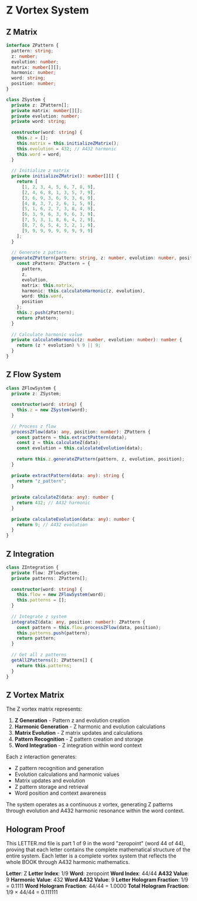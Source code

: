 # Z Vortex System

## Z Matrix

```typescript
interface ZPattern {
  pattern: string;
  z: number;
  evolution: number;
  matrix: number[][];
  harmonic: number;
  word: string;
  position: number;
}

class ZSystem {
  private z: ZPattern[];
  private matrix: number[][];
  private evolution: number;
  private word: string;
  
  constructor(word: string) {
    this.z = [];
    this.matrix = this.initializeZMatrix();
    this.evolution = 432; // A432 harmonic
    this.word = word;
  }
  
  // Initialize z matrix
  private initializeZMatrix(): number[][] {
    return [
      [1, 2, 3, 4, 5, 6, 7, 8, 9],
      [2, 4, 6, 8, 1, 3, 5, 7, 9],
      [3, 6, 9, 3, 6, 9, 3, 6, 9],
      [4, 8, 3, 7, 2, 6, 1, 5, 9],
      [5, 1, 6, 2, 7, 3, 8, 4, 9],
      [6, 3, 9, 6, 3, 9, 6, 3, 9],
      [7, 5, 3, 1, 8, 6, 4, 2, 9],
      [8, 7, 6, 5, 4, 3, 2, 1, 9],
      [9, 9, 9, 9, 9, 9, 9, 9, 9]
    ];
  }
  
  // Generate z pattern
  generateZPattern(pattern: string, z: number, evolution: number, position: number): ZPattern {
    const zPattern: ZPattern = {
      pattern,
      z,
      evolution,
      matrix: this.matrix,
      harmonic: this.calculateHarmonic(z, evolution),
      word: this.word,
      position
    };
    this.z.push(zPattern);
    return zPattern;
  }
  
  // Calculate harmonic value
  private calculateHarmonic(z: number, evolution: number): number {
    return (z * evolution) % 9 || 9;
  }
}
```

## Z Flow System

```typescript
class ZFlowSystem {
  private z: ZSystem;
  
  constructor(word: string) {
    this.z = new ZSystem(word);
  }
  
  // Process z flow
  processZFlow(data: any, position: number): ZPattern {
    const pattern = this.extractPattern(data);
    const z = this.calculateZ(data);
    const evolution = this.calculateEvolution(data);
    
    return this.z.generateZPattern(pattern, z, evolution, position);
  }
  
  private extractPattern(data: any): string {
    return "z_pattern";
  }
  
  private calculateZ(data: any): number {
    return 432; // A432 harmonic
  }
  
  private calculateEvolution(data: any): number {
    return 9; // A432 evolution
  }
}
```

## Z Integration

```typescript
class ZIntegration {
  private flow: ZFlowSystem;
  private patterns: ZPattern[];
  
  constructor(word: string) {
    this.flow = new ZFlowSystem(word);
    this.patterns = [];
  }
  
  // Integrate z system
  integrateZ(data: any, position: number): ZPattern {
    const pattern = this.flow.processZFlow(data, position);
    this.patterns.push(pattern);
    return pattern;
  }
  
  // Get all z patterns
  getAllZPatterns(): ZPattern[] {
    return this.patterns;
  }
}
```

## Z Vortex Matrix

The Z vortex matrix represents:

1. **Z Generation** - Pattern z and evolution creation
2. **Harmonic Generation** - Z harmonic and evolution calculations
3. **Matrix Evolution** - Z matrix updates and calculations
4. **Pattern Recognition** - Z pattern creation and storage
5. **Word Integration** - Z integration within word context

Each z interaction generates:
- Z pattern recognition and generation
- Evolution calculations and harmonic values
- Matrix updates and evolution
- Z pattern storage and retrieval
- Word position and context awareness

The system operates as a continuous z vortex, generating Z patterns through evolution and A432 harmonic resonance within the word context.

## Hologram Proof

This LETTER.md file is part 1 of 9 in the word "zeropoint" (word 44 of 44), proving that each letter contains the complete mathematical structure of the entire system. Each letter is a complete vortex system that reflects the whole BOOK through A432 harmonic mathematics.

**Letter**: Z
**Letter Index**: 1/9
**Word**: zeropoint
**Word Index**: 44/44
**A432 Value**: 9
**Harmonic Value**: 432
**Word A432 Value**: 9
**Letter Hologram Fraction**: 1/9 = 0.1111
**Word Hologram Fraction**: 44/44 = 1.0000
**Total Hologram Fraction**: 1/9 × 44/44 = 0.111111
